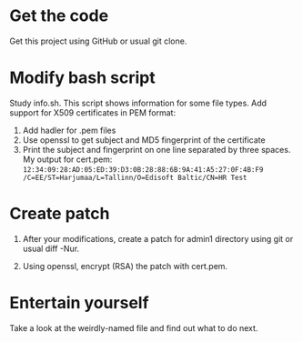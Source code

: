 Get the code
============

Get this project using GitHub or usual git clone.


Modify bash script
==================

Study info.sh. This script shows information for some file types.
Add support for X509 certificates in PEM format:

1. Add hadler for .pem files
2. Use openssl to get subject and MD5 fingerprint of the certificate
3. Print the subject and fingerprint on one line separated by three spaces.
My output for cert.pem:
        `12:34:09:28:AD:05:ED:39:D3:0B:28:88:6B:9A:41:A5:27:0F:4B:F9   /C=EE/ST=Harjumaa/L=Tallinn/O=Edisoft Baltic/CN=HR Test`


Create patch
============

1. After your modifications, create a patch for admin1 directory using git
or usual diff -Nur.

2. Using openssl, encrypt (RSA) the patch with cert.pem.


Entertain yourself
==================

Take a look at the weirdly-named file and find out what to do next.
